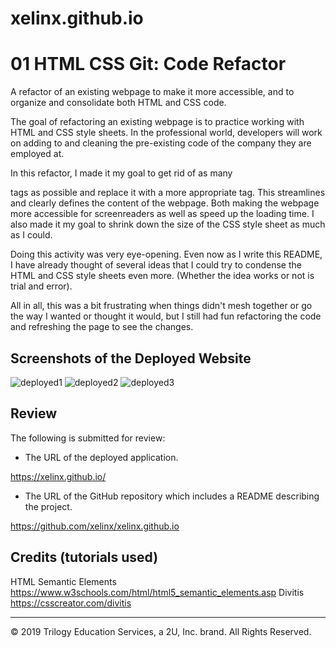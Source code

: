 # xelinx.github.io

# 01 HTML CSS Git: Code Refactor

A refactor of an existing webpage to make it more accessible, and to organize and consolidate both HTML and CSS code.

The goal of refactoring an existing webpage is to practice working with HTML and CSS style sheets. In the professional world, developers will work on adding to and cleaning the pre-existing code of the company they are employed at.

In this refactor, I made it my goal to get rid of as many <div></div> tags as possible and replace it with a more appropriate tag. This streamlines and clearly defines the content of the webpage. Both making the webpage more accessible for screenreaders as well as speed up the loading time. I also made it my goal to shrink down the size of the CSS style sheet as much as I could. 

Doing this activity was very eye-opening. Even now as I write this README, I have already thought of several ideas that I could try to condense the HTML and CSS style sheets even more. (Whether the idea works or not is trial and error).

All in all, this was a bit frustrating when things didn't mesh together or go the way I wanted or thought it would, but I still had fun refactoring the code and refreshing the page to see the changes.

## Screenshots of the Deployed Website
![deployed1](https://user-images.githubusercontent.com/66236313/84586094-1aee1b80-adcb-11ea-8100-8b133119033c.png)
![deployed2](https://user-images.githubusercontent.com/66236313/84586096-1e81a280-adcb-11ea-9189-a28ae0b70b8f.png)
![deployed3](https://user-images.githubusercontent.com/66236313/84586097-1f1a3900-adcb-11ea-98dd-da88a7d84691.png)

## Review

The following is submitted for review:

* The URL of the deployed application.

https://xelinx.github.io/

* The URL of the GitHub repository which includes a README describing the project.

https://github.com/xelinx/xelinx.github.io

## Credits (tutorials used)
HTML Semantic Elements https://www.w3schools.com/html/html5_semantic_elements.asp
Divitis https://csscreator.com/divitis

- - -
© 2019 Trilogy Education Services, a 2U, Inc. brand. All Rights Reserved.
